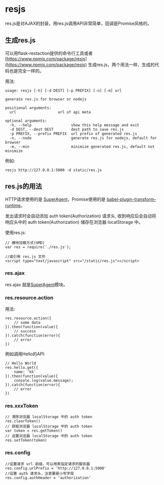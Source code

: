 # resjs

res.js是对AJAX的封装，用res.js调用API非常简单，回调是Promise风格的。

## 生成res.js

可以用flask-restaction提供的命令行工具或者
[https://www.npmjs.com/package/resjs](https://www.npmjs.com/package/resjs)
生成res.js，两个用法一样，生成的代码也是完全一样的。

用法:

    usage: resjs [-h] [-d DEST] [-p PREFIX] [-n] [-m] url

    generate res.js for browser or nodejs

    positional arguments:
      url                   url of api meta

    optional arguments:
      -h, --help                  show this help message and exit
      -d DEST, --dest DEST        dest path to save res.js
      -p PREFIX, --prefix PREFIX  url prefix of generated res.js
      -n, --node                  generate res.js for nodejs, default for browser
      -m, --min                   minimize generated res.js, default not minimize

例如:

    resjs http://127.0.0.1:5000 -d static/res.js


## res.js的用法

HTTP请求使用的是 [SuperAgent][SuperAgent]，Promise使用的是
[babel-plugin-transform-runtime](https://babeljs.io/docs/plugins/transform-runtime)。

发出请求时会自动添加 auth token(Authorization) 请求头,
收到响应后会自动将响应头中的 auth token(Authorization) 储存在浏览器 localStorage 中。

使用res.js:

    // 模块加载方式(UMD)
    var res = require('./res.js');

    //或引用 res.js 文件
    <script type="text/javascript" src="/static/res.js"></script>


### res.ajax

res.ajax 就是[SuperAgent][SuperAgent]模块。


### res.resource.action

用法:

    res.resource.action({
        // some data
    }).then(function(value){
        // success
    }).catch(function(error){
        // error
    })

例如调用Hello的API:

    // Hello World
    res.hello.get({
        name: 'kk'
    }).then(function(value){
        console.log(value.message);
    }).catch(function(error){
        // error
    })


### res.xxxToken

    // 清除浏览器 localStorage 中的 auth token
    res.clearToken()
    // 获取浏览器 localStorage 中的 auth token
    var token = res.getToken()
    // 设置浏览器 localStorage 中的 auth token
    res.setToken(token)


### res.config

    //设置请求 url 前缀，可以用来指定请求的服务器
    res.config.urlPrefix = 'http://127.0.0.1:5000'
    //设置 auth 请求头，注意要是小写字母
    res.config.authHeader = 'authorization'


[SuperAgent]: http://visionmedia.github.io/superagent/
